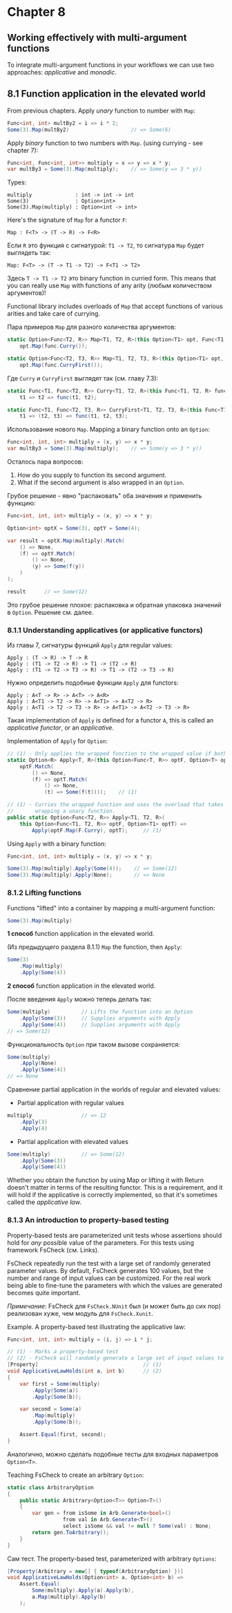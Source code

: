 # Chapter 8

## Working effectively with multi-argument functions

To integrate multi-argument functions in your workflows we can use two approaches:
*applicative* and *monadic*.

## 8.1 Function application in the elevated world

From previous chapters. Apply *unary* function to number with `Map`:

```csharp
Func<int, int> multBy2 = i => i * 2;
Some(3).Map(multBy2)                    // => Some(6)
```

Apply *binary* function to two numbers with `Map`. (using currying - see chapter 7):

```csharp
Func<int, Func<int, int>> multiply = x => y => x * y;
var multBy3 = Some(3).Map(multiply);    // => Some(y => 3 * y))
```

Types:

```text
multiply              : int -> int -> int
Some(3)               : Option<int>
Some(3).Map(multiply) : Option<int -> int>
```

Here's the signature of `Map` for a functor `F`:

```text
Map : F<T> -> (T -> R) -> F<R>
```

Если `R` это функция с сигнатурой: `T1 -> T2`, то сигнатура `Map` будет выглядеть так:

```text
Map: F<T> -> (T -> T1 -> T2) -> F<T1 -> T2>
```

Здесь `T -> T1 -> T2` это binary function in curried form. This means that you can really use
`Map` with functions of any arity (любым количеством аргументов)!

Functional library includes overloads of `Map` that accept functions of various arities
and take care of currying.

Пара примеров `Map` для разного количества аргументов:

```csharp
static Option<Func<T2, R>> Map<T1, T2, R>(this Option<T1> opt, Func<T1, T2, R> func) =>
    opt.Map(func.Curry());

static Option<Func<T2, T3, R>> Map<T1, T2, T3, R>(this Option<T1> opt, Func<T1, T2, T3, R> func) =>
    opt.Map(func.CurryFirst());
```

Где `Curry` и `CurryFirst` выглядят так (см. главу 7.3):

```csharp
static Func<T1, Func<T2, R>> Curry<T1, T2, R>(this Func<T1, T2, R> func) =>
    t1 => t2 => func(t1, t2);

static Func<T1, Func<T2, T3, R>> CurryFirst<T1, T2, T3, R>(this Func<T1, T2, T3, R> func) =>
    t1 => (t2, t3) => func(t1, t2, t3);
```

Использование нового `Map`. Mapping a binary function onto an `Option`:

```csharp
Func<int, int, int> multiply = (x, y) => x * y;
var multBy3 = Some(3).Map(multiply);    // => Some(y => 3 * y))
```

Осталось пара вопросов:

1. How do you supply to function its second argument.
2. What if the second argument is also wrapped in an `Option`.

Грубое решение - явно "распаковать" оба значения и применить функцию:

```csharp
Func<int, int, int> multiply = (x, y) => x * y;

Option<int> optX = Some(3), optY = Some(4);

var result = optX.Map(multiply).Match(
    () => None,
    (f) => optY.Match(
        () => None,
        (y) => Some(f(y))
    )
);

result      // => Some(12)
```

Это грубое решение плохое: распаковка и обратная упаковка значений в `Option`. Решение см. далее.

### 8.1.1 Understanding applicatives (or applicative functors)

Из главы 7, сигнатуры функций `Apply` для regular values:

```text
Apply : (T -> R) -> T -> R
Apply : (T1 -> T2 -> R) -> T1 -> (T2 -> R)
Apply : (T1 -> T2 -> T3 -> R) -> T1 -> (T2 -> T3 -> R)
```

Нужно определить подобные функции `Apply` для functors:

```text
Apply : A<T -> R> -> A<T> -> A<R>
Apply : A<T1 -> T2 -> R> -> A<T1> -> A<T2 -> R>
Apply : A<T1 -> T2 -> T3 -> R> -> A<T1> -> A<T2 -> T3 -> R>
```

Такая implementation of `Apply` is defined for a functor `A`, this is called an
*applicative functor*, or an *applicative*.

Implementation of `Apply` for `Option`:

```csharp
// (1) - Only applies the wrapped function to the wrapped value if both Options are Some.
static Option<R> Apply<T, R>(this Option<Func<T, R>> optF, Option<T> optT) =>
    optF.Match(
        () => None,
        (f) => optT.Match(
            () => None,
            (t) => Some(f(t))));    // (1)

// (1) - Curries the wrapped function and uses the overload that takes an Option
//       wrapping a unary function.
public static Option<Func<T2, R>> Apply<T1, T2, R>(
    this Option<Func<T1, T2, R>> optF, Option<T1> optT) =>
        Apply(optF.Map(F.Curry), optT);     // (1)
```

Using `Apply` with a binary function:

```csharp
Func<int, int, int> multiply = (x, y) => x * y;

Some(3).Map(multiply).Apply(Some(4));    // => Some(12)
Some(3).Map(multiply).Apply(None);       // => None
```

### 8.1.2 Lifting functions

Functions "lifted" into a container by mapping a multi-argument function:

```csharp
Some(3).Map(multiply)
```

**1 способ** function application in the elevated world.

(Из предыдущего раздела 8.1.1) `Map` the function, then `Apply`:

```csharp
Some(3)
    .Map(multiply)
    .Apply(Some(4))
```

**2 способ** function application in the elevated world.

После введения `Apply` можно теперь делать так:

```csharp
Some(multiply)          // Lifts the function into an Option
    .Apply(Some(3))     // Supplies arguments with Apply
    .Apply(Some(4))     // Supplies arguments with Apply
// => Some(12)
```

Функциональность `Option` при таком вызове сохраняется:

```csharp
Some(multiply)
    .Apply(None)
    .Apply(Some(4))
// => None
```

Сравнение partial application in the worlds of regular and elevated values:

* Partial application with regular values

```csharp
multiply                // => 12
    .Apply(3)
    .Apply(4)
```

* Partial application with elevated values

```csharp
Some(multiply)          // => Some(12)
    .Apply(Some(3))
    .Apply(Some(4))
```

Whether you obtain the function by using Map or lifting it with Return doesn't matter
in terms of the resulting functor. This is a requirement, and it will hold if the applicative
is correctly implemented, so that it's sometimes called the *applicative law*.

### 8.1.3 An introduction to property-based testing

Property-based tests are parameterized unit tests whose assertions should hold for
*any* possible value of the parameters. For this tests using framework FsCheck (см. Links).

FsCheck repeatedly run the test with a large set of randomly generated parameter values.
By default, FsCheck generates 100 values, but the number and range of input values can be
customized. For the real work being able to fine-tune the parameters with which the values are
generated becomes quite important.

*Примечание*: FsCheck для `FsCheck.NUnit` был (и может быть до сих пор) реализован хуже, чем
модуль для `FsCheck.Xunit`.

Example. A property-based test illustrating the applicative law:

```csharp
Func<int, int, int> multiply = (i, j) => i * j;

// (1) - Marks a property-based test
// (2) - FsCheck will randomly generate a large set of input values to run the test with.
[Property]                                  // (1)
void ApplicativeLawHolds(int a, int b)      // (2)
{
    var first = Some(multiply)
        .Apply(Some(a))
        .Apply(Some(b));

    var second = Some(a)
        .Map(multiply)
        .Apply(Some(b));

    Assert.Equal(first, second);
}
```

Аналогично, можно сделать подобные тесты для входных параметров `Option<T>`.

Teaching FsCheck to create an arbitrary `Option`:

```csharp
static class ArbitraryOption
{
    public static Arbitrary<Option<T>> Option<T>()
    {
        var gen = from isSome in Arb.Generate<bool>()
                  from val in Arb.Generate<T>()
                  select isSome && val != null ? Some(val) : None;
        return gen.ToArbitrary();
    }
}
```

Сам тест. The property-based test, parameterized with arbitrary `Options`:

```csharp
[Property(Arbitrary = new[] { typeof(ArbitraryOption) })]
void ApplicativeLawHolds(Option<int> a, Option<int> b) =>
    Assert.Equal(
        Some(multiply).Apply(a).Apply(b),
        a.Map(multiply).Apply(b)
    );
```
